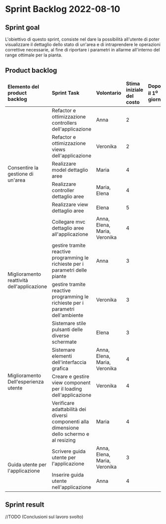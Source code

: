 # Sprint Backlog 2022-08-10
## Sprint goal
L'obiettivo di questo sprint, consiste nel dare la possibilità all'utente di poter visualizzare il dettaglio dello stato di un'area e di intraprendere le operazioni correttive necessarie, al fine di riportare i parametri in allarme all'interno del range ottimale per la pianta.

## Product backlog

<table>
    <thead>
        <td><b>Elemento del product backlog</b></td>
        <td><b>Sprint Task</b></td>
        <td><b>Volontario</b></td>
        <td><b>Stima iniziale del costo</b></td>
        <td><b>Dopo il 1<sup>o</sup> giorno</b></td>
        <td><b>Dopo il 2<sup>o</sup> giorno</b></td>
        <td><b>Dopo il 3<sup>o</sup> giorno</b></td>
        <td><b>Dopo il 4<sup>o</sup> giorno</b></td>
        <td><b>Dopo il 5<sup>o</sup> giorno</b></td>
        <td><b>Dopo il 6<sup>o</sup> giorno</b></td>
        <td><b>Dopo il 7<sup>o</sup> giorno</b></td>
    </thead>
    <tbody>
        <tr>
            <td rowspan="6">Consentire la gestione di un'area</td>
            <td>Refactor e ottimizzazione controllers dell'applicazione</td>
            <td>Anna</td>
            <td>2</td>
            <td></td>
            <td></td>
            <td></td>
            <td></td>
            <td></td>
            <td></td>
            <td></td>
        </tr>
        <tr>
            <td>Refactor e ottimizzazione views dell'applicazione</td>
            <td>Veronika</td>
            <td>2</td>
            <td></td>
            <td></td>
            <td></td>
            <td></td>
            <td></td>
            <td></td>
            <td></td>
        </tr>
        <tr>
            <td>Realizzare model dettaglio aree</td>
            <td>Maria</td>
            <td>4</td>
            <td></td>
            <td></td>
            <td></td>
            <td></td>
            <td></td>
            <td></td>
            <td></td>
        </tr>
        <tr>
            <td>Realizzare controller dettaglio aree</td>
            <td>Maria, Elena</td>
            <td>4</td>
            <td></td>
            <td></td>
            <td></td>
            <td></td>
            <td></td>
            <td></td>
            <td></td>
        </tr>
        <tr>
            <td>Realizzare view dettaglio aree</td>
            <td>Elena</td>
            <td>5</td>
            <td></td>
            <td></td>
            <td></td>
            <td></td>
            <td></td>
            <td></td>
            <td></td>
        </tr>
        <tr>
            <td>Collegare mvc dettaglio aree all'applicazione</td>
            <td>Anna, Elena, Maria, Veronika</td>
            <td>4</td>
            <td></td>
            <td></td>
            <td></td>
            <td></td>
            <td></td>
            <td></td>
            <td></td>
        </tr>
        <tr>
            <td rowspan="2">Miglioramento reattività dell'applicazione</td>
            <td>gestire tramite reactive programming le richieste per i parametri delle piante</td>
            <td>Anna</td>
            <td>3</td>
            <td></td>
            <td></td>
            <td></td>
            <td></td>
            <td></td>
            <td></td>
            <td></td>
        </tr>
        <tr>
            <td>gestire tramite reactive programming le richieste per i parametri dell'ambiente</td>
            <td>Veronika</td>
            <td>3</td>
            <td></td>
            <td></td>
            <td></td>
            <td></td>
            <td></td>
            <td></td>
            <td></td>
        </tr>
        <tr>
            <td rowspan="4">Miglioramento Dell'esperienza utente</td>
            <td>Sistemare stile pulsanti delle diverse schermate</td>
            <td>Elena</td>
            <td>3</td>
            <td></td>
            <td></td>
            <td></td>
            <td></td>
            <td></td>
            <td></td>
            <td></td>
        </tr>
        <tr>
            <td>Sistemare elementi dell'interfaccia grafica</td>
            <td>Anna, Elena, Maria, Veronika</td>
            <td>4</td>
            <td></td>
            <td></td>
            <td></td>
            <td></td>
            <td></td>
            <td></td>
            <td></td>
        </tr>
        <tr>
            <td>Creare e gestire view component per il loading dell'applicazione</td>
            <td>Veronika</td>
            <td>4</td>
            <td></td>
            <td></td>
            <td></td>
            <td></td>
            <td></td>
            <td></td>
            <td></td>
        </tr>
        <tr>
            <td>Verificare adattabilità dei diversi componenti alla dimensione dello schermo e al resizing</td>
            <td>Maria</td>
            <td>4</td>
            <td></td>
            <td></td>
            <td></td>
            <td></td>
            <td></td>
            <td></td>
            <td></td>
        </tr>
        <tr>
            <td rowspan="2">Guida utente per l'applicazione</td>
            <td>Scrivere guida utente per l'applicazione</td>
            <td>Anna, Elena, Maria, Veronika</td>
            <td>3</td>
            <td></td>
            <td></td>
            <td></td>
            <td></td>
            <td></td>
            <td></td>
            <td></td>
        </tr>
        <tr>
            <td>Inserire guida utente nell'applicazione</td>
            <td>Anna</td>
            <td>4</td>
            <td></td>
            <td></td>
            <td></td>
            <td></td>
            <td></td>
            <td></td>
            <td></td>
        </tr>
    </tbody>
</table>

## Sprint result
//TODO (Conclusioni sul lavoro svolto)
